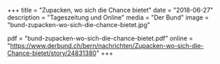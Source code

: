 +++
title = "Zupacken, wo sich die Chance bietet"
date = "2018-06-27"
description = "Tageszeitung und Online"
media = "Der Bund"
image = "bund-zupacken-wo-sich-die-chance-bietet.jpg"

pdf = "bund-zupacken-wo-sich-die-chance-bietet.pdf"
online = "https://www.derbund.ch/bern/nachrichten/Zupacken-wo-sich-die-Chance-bietet/story/24831380"
+++
